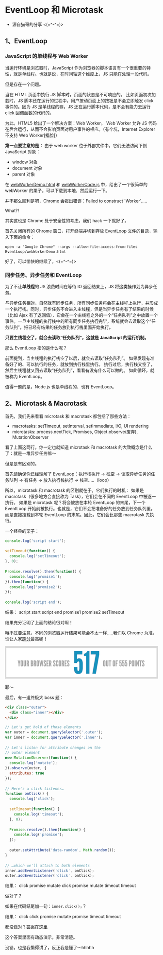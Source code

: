 # EventLoop 和 Microtask

* 源自猫哥的分享 <(=^-^=)>

## 1、EventLoop

### JavaScript 的单线程与 Web Worker

当运行环境是浏览器时，JavaScript 作为浏览器的脚本语言有一个很重要的特性，就是单线程。也就是说，在时间轴这个维度上，JS 只能在处理一段代码。

但是存在一个问题。

当在 HTML 页面中执行 JS 脚本时，页面的状态是不可响应的。
比如页面初次加载时，JS 脚本还在运行的过程中，用户按动页面上的按钮是不会立即触发 click 事件的。因为 JS 是单线程的嘛，JS 还在运行脚本代码，是不会有能力去运行 click 回调函数的代码的。

为此，HTML5 给出了一个解决方案：Web Worker。
Web Worker 允许 JS 代码在后台运行，从而不会影响页面对用户事件的相应。（有个坑，Internet Explorer 不支持 Web Worker[捂脸]）

**第一点要注意的是：**
由于 web worker 位于外部文件中，它们无法访问下例 JavaScript 对象：
* window 对象
* document 对象
* parent 对象

在 [webWorkerDemo.html](webWorkerDemo.html) 和 [webWorkerCode.js](webWorkerCode.js) 中，给出了一个很简单的 webWorker 的栗子。可以下载到本地，然后运行一下。

并不那么顺利是吧，Chrome 会报出错误：Failed to construct 'Worker'.....

What?!

其实这也是 Chrome 处于安全性的考虑，我们 hack 一下就好了。

首先关闭所有的 Chrome 窗口，打开终端并切到存放 EventLoop 文件的目录，输入下面的命令：

```
open -a "Google Chrome" --args --allow-file-access-from-files EventLoop/webWorkerDemo.html
```

好了，可以愉快的继续了。<(=^-^=)>

### 同步任务、异步任务和 EventLoop

为了不让**单线程**的 JS 浪费时间在等待 IO 返回结果上，JS 将这类操作划为异步任务。

与异步任务相对，自然就有同步任务，所有同步任务将会在主线程上执行，并形成一个执行栈。同时，异步任务不会进入主线程，但是当异步任务有了结果的时候（比如 Ajax 有了返回值），它会在一个主线程之外的一个“任务队列”之中放置一个事件。一旦主线程的执行栈中的所有同步任务执行完毕，系统就会去读取这个“任务队列”，把已经有结果的任务放到执行栈里面开始执行。

**只要主线程空了，就会去读取“任务队列”，这就是 JavaScript 的运行机制。**

那么 EventLoop 指的是什么呢？

前面提到，当主线程的执行栈空了以后，就会去读取“任务队列”。
如果发现有准备好了的、可以执行的任务，就放到执行栈里执行。
执行过后，执行栈又空了，然后主线程就又回去读取“任务队列”，看看有没有什么可以做的。
如此循环，就被称为 EventLoop。

值得一题的是，Node.js 也是单线程的，也有 EventLoop。

## 2、Microtask & Macrotask

首先，我们先来看看 microtask 和 macrotask 都包括了那些方法：

* macrotasks: setTimeout, setInterval, setImmediate, I/O, UI rendering
* microtasks: process.nextTick, Promises, Object.observe(废弃), MutationObserver

看了上面这两行，你一定也就知道 microtask 和 macrotask 的大致概念是什么了：就是一堆异步任务嘛～

但是是有区别的。

首先请确保你已经理解了 EventLoop：执行栈执行 -> 栈空 -> 读取异步任务的任务队列 -> 有任务 -> 放入执行栈执行 -> 栈空.....（loop）

所以，microtask 和 macrotask 的区别就在于，它们执行的时机：
如果是 macrotask（很多地方会直接称为 Task），它们会在不同的 EventLoop 中被逐一执行。
如果是 microtask 呢？将会被放在本轮 EventLoop 的末尾，下一个 EventLoop 开始前被执行。也就是，它们不会把准备好的任务放到任务队列里，而是直接挂载到本轮 EventLoop 的末尾。因此，它们会比那些 macrotask 先执行。

一个经典的栗子：

```JavaScript
console.log('script start');

setTimeout(function() {
  console.log('setTimeout');
}, 0);

Promise.resolve().then(function() {
  console.log('promise1');
}).then(function() {
  console.log('promise2');
});

console.log('script end');
```

结果：
script start
script end
promise1
promise2
setTimeout

结果充分证明了上面的结论很对啊！

哦不过要注意，不同的浏览器运行结果可能会不太一样.....我们以 Chrome 为准，谁让人家[跑分](http://html5test.com)最高呢！

![chromeScore](../imgs/chromeScore.png)

耶～

最后，有一道终极大 boss 题：

```HTML
<div class="outer">
  <div class="inner"></div>
</div>
```

```JavaScript
// Let's get hold of those elements
var outer = document.querySelector('.outer');
var inner = document.querySelector('.inner');

// Let's listen for attribute changes on the
// outer element
new MutationObserver(function() {
  console.log('mutate');
}).observe(outer, {
  attributes: true
});

// Here's a click listener…
function onClick() {
  console.log('click');

  setTimeout(function() {
    console.log('timeout');
  }, 0);

  Promise.resolve().then(function() {
    console.log('promise');
  });

  outer.setAttribute('data-random', Math.random());
}

// …which we'll attach to both elements
inner.addEventListener('click', onClick);
outer.addEventListener('click', onClick);
```

结果：
click
promise
mutate
click
promise
mutate
timeout
timeout

做对了？

如果在代码结尾加一句：`inner.click();`？

结果：
click
click
promise
mutate
promise
timeout
timeout

都没做对？[答案在这里](https://jakearchibald.com/2015/tasks-microtasks-queues-and-schedules/)

这个答案里面有动态演示，非常清楚。

没错，也是我懒得讲了，反正我是懂了～hhhhh